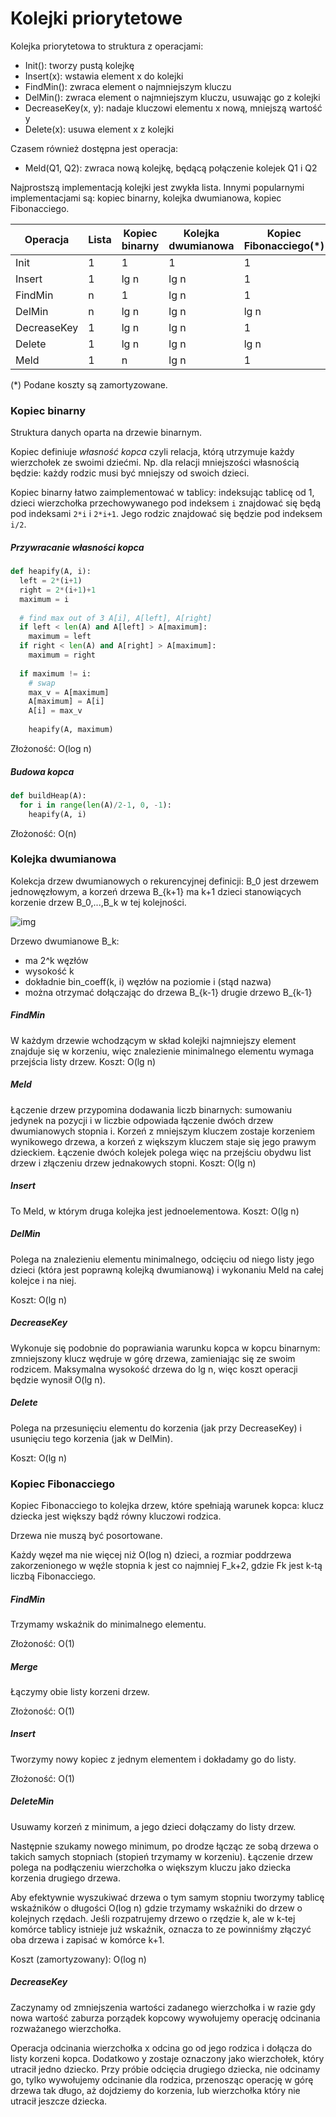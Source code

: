 # Kolejki priorytetowe

Kolejka priorytetowa to struktura z operacjami:

* Init(): tworzy pustą kolejkę
* Insert(x): wstawia element x do kolejki
* FindMin(): zwraca element o najmniejszym kluczu 
* DelMin(): zwraca element o najmniejszym kluczu, usuwając go z kolejki
* DecreaseKey(x, y): nadaje kluczowi elementu x nową, mniejszą wartość y
* Delete(x): usuwa element x z kolejki

Czasem również dostępna jest operacja:

* Meld(Q1, Q2): zwraca nową kolejkę, będącą połączenie kolejek Q1 i Q2

Najprostszą implementacją kolejki jest zwykła lista. Innymi popularnymi implementacjami są: kopiec binarny, kolejka dwumianowa, kopiec Fibonacciego.

| Operacja | Lista | Kopiec binarny | Kolejka dwumianowa | Kopiec Fibonacciego(*) |
| -------- | ----- | -------------- | ------------------ | ------------------- |
| Init     | 1     | 1              | 1                  | 1                   |
|Insert|1|lg n|lg n|1|
|FindMin|n|1|lg n|1|
|DelMin|n|lg n|lg n|lg n|
|DecreaseKey|1|lg n|lg n|1|
|Delete|1|lg n|lg n|lg n|
|Meld|1|n|lg n|1|

(*) Podane koszty są zamortyzowane.

### Kopiec binarny

Struktura danych oparta na drzewie binarnym.

Kopiec definiuje *własność kopca* czyli relacja, którą utrzymuje każdy wierzchołek ze swoimi dziećmi. Np. dla relacji mniejszości własnością będzie: każdy rodzic musi być mniejszy od swoich dzieci.

Kopiec binarny łatwo zaimplementować w tablicy: indeksując tablicę od 1, dzieci wierzchołka przechowywanego pod indeksem `i` znajdować się będą pod indeksami `2*i` i `2*i+1`. Jego rodzic znajdować się będzie pod indeksem `i/2`.  

##### Przywracanie własności kopca

```python
def heapify(A, i):
  left = 2*(i+1)
  right = 2*(i+1)+1
  maximum = i
  
  # find max out of 3 A[i], A[left], A[right]
  if left < len(A) and A[left] > A[maximum]:
    maximum = left
  if right < len(A) and A[right] > A[maximum]:
    maximum = right
    
  if maximum != i:
    # swap
    max_v = A[maximum]
    A[maximum] = A[i]
    A[i] = max_v
    
    heapify(A, maximum)
```

Złożoność: O(log n)

##### Budowa kopca

```python
def buildHeap(A):
  for i in range(len(A)/2-1, 0, -1):
    heapify(A, i)
```

Złożoność: O(n)

### Kolejka dwumianowa

Kolekcja drzew dwumianowych o rekurencyjnej definicji:
B_0 jest drzewem jednowęzłowym, a korzeń drzewa B_{k+1} ma k+1 dzieci stanowiących korzenie drzew B_0,...,B_k w tej kolejności.

![img](http://smurf.mimuw.edu.pl/sites/default/files/images/Drzewa_dwumianowe.png)

Drzewo dwumianowe B_k:

* ma 2^k węzłów
* wysokość k
* dokładnie bin_coeff(k, i) węzłów na poziomie i (stąd nazwa)
* można otrzymać dołączając do drzewa B_{k-1} drugie drzewo B_{k-1}

##### FindMin

W każdym drzewie wchodzącym w skład kolejki najmniejszy element znajduje się w korzeniu, więc znalezienie minimalnego elementu wymaga przejścia listy drzew.
Koszt: O(lg n)

##### Meld

Łączenie drzew przypomina dodawania liczb binarnych: sumowaniu jedynek na pozycji i w liczbie odpowiada łączenie dwóch drzew dwumianowych stopnia i. Korzeń z mniejszym kluczem zostaje korzeniem wynikowego drzewa, a korzeń z większym kluczem staje się jego prawym dzieckiem. 
Łączenie dwóch kolejek polega więc na przejściu obydwu list drzew i złączeniu drzew jednakowych stopni.
Koszt: O(lg n)

##### Insert

To Meld, w którym druga kolejka jest jednoelementowa.
Koszt: O(lg n)

##### DelMin

Polega na znalezieniu elementu minimalnego, odcięciu od niego listy jego dzieci (która jest poprawną kolejką dwumianową) i wykonaniu Meld na całej kolejce i na niej. 

Koszt: O(lg n)

##### DecreaseKey

Wykonuje się podobnie do poprawiania warunku kopca w kopcu binarnym: zmniejszony klucz wędruje w górę drzewa, zamieniając się ze swoim rodzicem. Maksymalna wysokość drzewa do lg n, więc koszt operacji będzie wynosił O(lg n).

##### Delete

Polega na przesunięciu elementu do korzenia (jak przy DecreaseKey) i usunięciu tego korzenia (jak w DelMin).

Koszt: O(lg n)

### Kopiec Fibonacciego

Kopiec Fibonacciego to kolejka drzew, które spełniają warunek kopca: klucz dziecka jest większy bądź równy kluczowi rodzica.

Drzewa nie muszą być posortowane.

Każdy węzeł ma nie więcej niż O(log n) dzieci, a rozmiar poddrzewa zakorzenionego w węźle stopnia k jest co najmniej F_k+2, gdzie Fk jest k-tą liczbą Fibonacciego.

##### FindMin

Trzymamy wskaźnik do minimalnego elementu.

Złożoność: O(1)

##### Merge

Łączymy obie listy korzeni drzew.

Złożoność: O(1)

##### Insert

Tworzymy nowy kopiec z jednym elementem i dokładamy go do listy. 

Złożoność: O(1)

##### DeleteMin

Usuwamy korzeń z minimum, a jego dzieci dołączamy do listy drzew. 

Następnie szukamy nowego minimum, po drodze łącząc ze sobą drzewa o takich samych stopniach (stopień trzymamy w korzeniu). Łączenie drzew polega na podłączeniu wierzchołka o większym kluczu jako dziecka korzenia drugiego drzewa. 

Aby efektywnie wyszukiwać drzewa o tym samym stopniu tworzymy tablicę wskaźników o długości O(log n) gdzie trzymamy wskaźniki do drzew o kolejnych rzędach. Jeśli rozpatrujemy drzewo o rzędzie k, ale w k-tej komórce tablicy istnieje już wskaźnik, oznacza to ze powinniśmy złączyć oba drzewa i zapisać w komórce k+1.

Koszt (zamortyzowany): O(log n)

##### DecreaseKey

Zaczynamy od zmniejszenia wartości zadanego wierzchołka i w razie gdy nowa wartość zaburza porządek kopcowy wywołujemy operację odcinania rozważanego wierzchołka.

Operacja odcinania wierzchołka x odcina go od jego rodzica i dołącza do listy korzeni kopca. Dodatkowo y zostaje oznaczony jako wierzchołek, który utracił jedno dziecko. Przy próbie odcięcia drugiego dziecka, nie odcinamy go, tylko wywołujemy odcinanie dla rodzica, przenosząc operację w górę drzewa tak długo, aż dojdziemy do korzenia, lub wierzchołka który nie utracił jeszcze dziecka.
